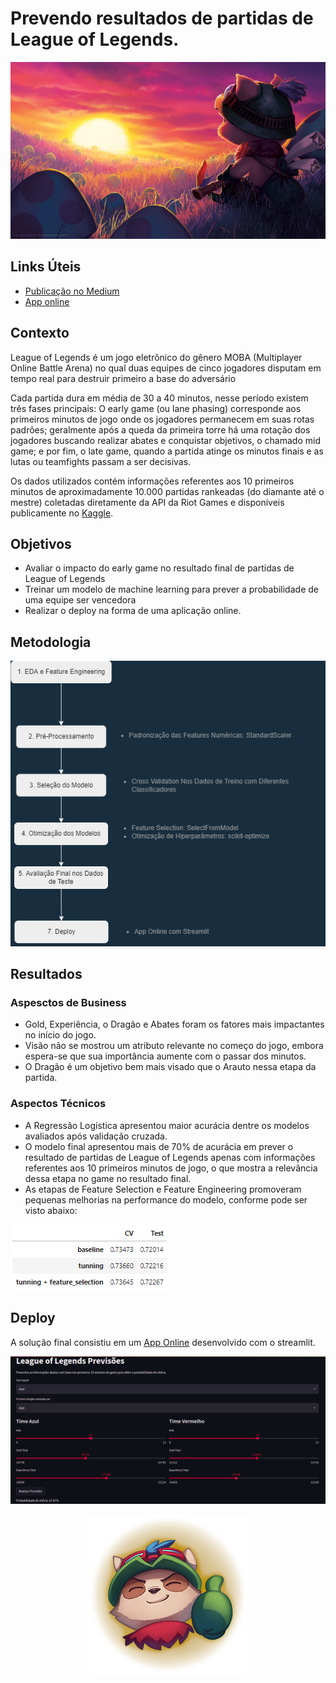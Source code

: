 # Prevendo resultados de partidas de League of Legends.

![Capa](./media/capa.png "Capitão Teemo no Comando")



## Links Úteis
- [Publicação no Medium](https://medium.com/@vini.guerra87/prevendo-o-resultado-de-partidas-de-league-of-legends-com-python-3c15c10a8784)
- [App online](https://vinitg96-previsoes-league-of-legends-app-hkz2ff.streamlitapp.com/)

## Contexto
League of Legends é um jogo eletrônico do gênero MOBA (Multiplayer Online Battle Arena) no qual duas equipes de cinco jogadores disputam em tempo real para destruir primeiro a base do adversário

Cada partida dura em média de 30 a 40 minutos, nesse período existem três fases principais: O early game (ou lane phasing) corresponde aos primeiros minutos de jogo onde os jogadores permanecem em suas rotas padrões; geralmente após a queda da primeira torre há uma rotação dos jogadores buscando realizar abates e conquistar objetivos, o chamado mid game; e por fim, o late game, quando a partida atinge os minutos finais e as lutas ou teamfights passam a ser decisivas.

Os dados utilizados contém informações referentes aos 10 primeiros minutos de aproximadamente 10.000 partidas rankeadas (do diamante até o mestre) coletadas diretamente da API da Riot Games e disponíveis publicamente no [Kaggle](https://www.kaggle.com/bobbyscience/league-of-legends-diamond-ranked-games-10-min).

## Objetivos

- Avaliar o impacto do early game no resultado final de partidas de League of Legends
- Treinar um modelo de machine learning para prever a probabilidade de uma equipe ser vencedora
- Realizar o deploy na forma de uma aplicação online.

## Metodologia
![Métodos](./media/methods.png "Metodologia")

## Resultados

### Aspesctos de Business
- Gold, Experiência, o Dragão e Abates foram os fatores mais impactantes no início do jogo.
- Visão não se mostrou um atributo relevante no começo do jogo, embora espera-se que sua importância aumente com o passar dos minutos.
- O Dragão é um objetivo bem mais visado que o Arauto nessa etapa da partida.

### Aspectos Técnicos
- A Regressão Logística apresentou maior acurácia dentre os modelos avaliados após validação cruzada.
- O modelo final apresentou mais de 70% de acurácia em prever o resultado de partidas de League of Legends apenas com informações referentes aos 10 primeiros minutos de jogo, o que mostra a relevância dessa etapa no game no resultado final.
- As etapas de Feature Selection e Feature Engineering promoveram pequenas melhorias na performance do modelo, conforme pode ser visto abaixo:

![Results](./media/metrics.png "Metricas")

## Deploy
A solução final consistiu em um [App Online](https://vinitg96-previsoes-league-of-legends-app-hkz2ff.streamlitapp.com/) desenvolvido com o streamlit.

![Prévia do Deploy](./media/previa.png "Prévia do Deploy")


<p align="center">
<img src="./media/teemo.png"/>
</p>

